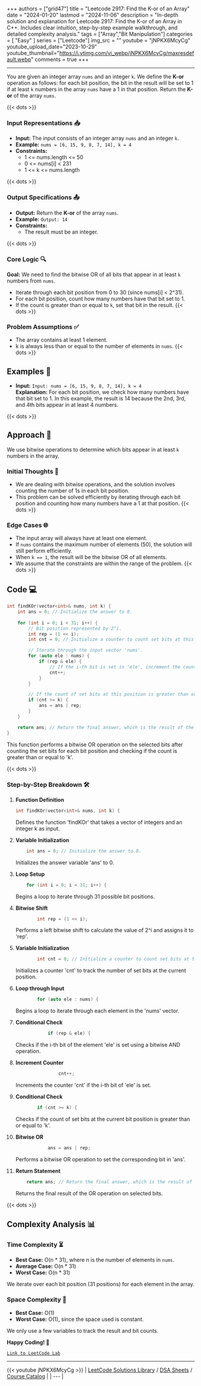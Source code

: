 
+++
authors = ["grid47"]
title = "Leetcode 2917: Find the K-or of an Array"
date = "2024-01-20"
lastmod = "2024-11-06"
description = "In-depth solution and explanation for Leetcode 2917: Find the K-or of an Array in C++. Includes clear intuition, step-by-step example walkthrough, and detailed complexity analysis."
tags = ["Array","Bit Manipulation"]
categories = [
    "Easy"
]
series = ["Leetcode"]
img_src = ""
youtube = "jNPKX6McyCg"
youtube_upload_date="2023-10-29"
youtube_thumbnail="https://i.ytimg.com/vi_webp/jNPKX6McyCg/maxresdefault.webp"
comments = true
+++



---
You are given an integer array `nums` and an integer `k`. We define the **K-or** operation as follows: for each bit position, the bit in the result will be set to 1 if at least `k` numbers in the array `nums` have a 1 in that position. Return the **K-or** of the array `nums`.
<!--more-->
{{< dots >}}
### Input Representations 📥
- **Input:** The input consists of an integer array `nums` and an integer `k`.
- **Example:** `nums = [6, 15, 9, 8, 7, 14], k = 4`
- **Constraints:**
	- 1 <= nums.length <= 50
	- 0 <= nums[i] < 231
	- 1 <= k <= nums.length

{{< dots >}}
### Output Specifications 📤
- **Output:** Return the **K-or** of the array `nums`.
- **Example:** `Output: 14`
- **Constraints:**
	- The result must be an integer.

{{< dots >}}
### Core Logic 🔍
**Goal:** We need to find the bitwise OR of all bits that appear in at least `k` numbers from `nums`.

- Iterate through each bit position from 0 to 30 (since nums[i] < 2^31).
- For each bit position, count how many numbers have that bit set to 1.
- If the count is greater than or equal to `k`, set that bit in the result.
{{< dots >}}
### Problem Assumptions ✅
- The array contains at least 1 element.
- k is always less than or equal to the number of elements in `nums`.
{{< dots >}}
## Examples 🧩
- **Input:** `Input: nums = [6, 15, 9, 8, 7, 14], k = 4`  \
  **Explanation:** For each bit position, we check how many numbers have that bit set to 1. In this example, the result is 14 because the 2nd, 3rd, and 4th bits appear in at least 4 numbers.

{{< dots >}}
## Approach 🚀
We use bitwise operations to determine which bits appear in at least `k` numbers in the array.

### Initial Thoughts 💭
- We are dealing with bitwise operations, and the solution involves counting the number of 1s in each bit position.
- This problem can be solved efficiently by iterating through each bit position and counting how many numbers have a 1 at that position.
{{< dots >}}
### Edge Cases 🌐
- The input array will always have at least one element.
- If `nums` contains the maximum number of elements (50), the solution will still perform efficiently.
- When `k == 1`, the result will be the bitwise OR of all elements.
- We assume that the constraints are within the range of the problem.
{{< dots >}}
## Code 💻
```cpp
int findKOr(vector<int>& nums, int k) {
    int ans = 0; // Initialize the answer to 0.
    
    for (int i = 0; i < 31; i++) {
        // Bit position represented by 2^i.
        int rep = (1 << i); 
        int cnt = 0; // Initialize a counter to count set bits at this position.

        // Iterate through the input vector 'nums'.
        for (auto ele : nums) {
            if (rep & ele) {
                // If the i-th bit is set in 'ele', increment the count.
                cnt++;
            }
        }

        // If the count of set bits at this position is greater than or equal to 'k', set the corresponding bit in the answer.
        if (cnt >= k) {
            ans = ans | rep;
        }
    }

    return ans; // Return the final answer, which is the result of the OR operation on selected bits.
}
```

This function performs a bitwise OR operation on the selected bits after counting the set bits for each bit position and checking if the count is greater than or equal to 'k'.

{{< dots >}}
### Step-by-Step Breakdown 🛠️
1. **Function Definition**
	```cpp
	int findKOr(vector<int>& nums, int k) {
	```
	Defines the function 'findKOr' that takes a vector of integers and an integer k as input.

2. **Variable Initialization**
	```cpp
	    int ans = 0; // Initialize the answer to 0.
	```
	Initializes the answer variable 'ans' to 0.

3. **Loop Setup**
	```cpp
	    for (int i = 0; i < 31; i++) {
	```
	Begins a loop to iterate through 31 possible bit positions.

4. **Bitwise Shift**
	```cpp
	        int rep = (1 << i); 
	```
	Performs a left bitwise shift to calculate the value of 2^i and assigns it to 'rep'.

5. **Variable Initialization**
	```cpp
	        int cnt = 0; // Initialize a counter to count set bits at this position.
	```
	Initializes a counter 'cnt' to track the number of set bits at the current position.

6. **Loop through Input**
	```cpp
	        for (auto ele : nums) {
	```
	Begins a loop to iterate through each element in the 'nums' vector.

7. **Conditional Check**
	```cpp
	            if (rep & ele) {
	```
	Checks if the i-th bit of the element 'ele' is set using a bitwise AND operation.

8. **Increment Counter**
	```cpp
	                cnt++;
	```
	Increments the counter 'cnt' if the i-th bit of 'ele' is set.

9. **Conditional Check**
	```cpp
	        if (cnt >= k) {
	```
	Checks if the count of set bits at the current bit position is greater than or equal to 'k'.

10. **Bitwise OR**
	```cpp
	            ans = ans | rep;
	```
	Performs a bitwise OR operation to set the corresponding bit in 'ans'.

11. **Return Statement**
	```cpp
	    return ans; // Return the final answer, which is the result of the OR operation on selected bits.
	```
	Returns the final result of the OR operation on selected bits.

{{< dots >}}
## Complexity Analysis 📊
### Time Complexity ⏳
- **Best Case:** O(n * 31), where n is the number of elements in `nums`.
- **Average Case:** O(n * 31)
- **Worst Case:** O(n * 31)

We iterate over each bit position (31 positions) for each element in the array.

### Space Complexity 💾
- **Best Case:** O(1)
- **Worst Case:** O(1), since the space used is constant.

We only use a few variables to track the result and bit counts.

**Happy Coding! 🎉**


[`Link to LeetCode Lab`](https://leetcode.com/problems/find-the-k-or-of-an-array/description/)

---
{{< youtube jNPKX6McyCg >}}
| [LeetCode Solutions Library](https://grid47.xyz/leetcode/) / [DSA Sheets](https://grid47.xyz/sheets/) / [Course Catalog](https://grid47.xyz/courses/) |
| --- |
